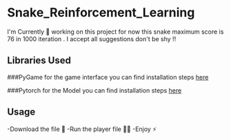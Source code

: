 # Snake_Reinforcement_Learning

I'm Currently 🔭 working  on this project for now this snake maximum score is 76 in 1000 iteration .
I accept all suggestions don't be shy !!


## Libraries Used
###PyGame for the game interface 
you can find installation steps [here](https://pygame.pfaj.ca/) 

###Pytorch for the Model 
you can find installation steps [here](https://www.javatpoint.com/pytorch-installation) 
###


## Usage
-Download the file 🤝
-Run the player file 👨‍💻
-Enjoy ⚡
